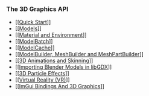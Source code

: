 ### The 3D Graphics API
 * [[[Quick Start](Quick-Start)]]
 * [[[Models](Models)]]
 * [[[Material and Environment](Material-and-Environment)]]
 * [[[ModelBatch](ModelBatch)]]
 * [[[ModelCache](ModelCache)]]
 * [[[ModelBuilder, MeshBuilder and MeshPartBuilder](ModelBuilder,-MeshBuilder-and-MeshPartBuilder)]]
 * [[[3D Animations and Skinning](3D-Animations-and-Skinning)]]
 * [[[Importing Blender Models in libGDX](Importing-Blender-Models-in-libGDX)]]
 * [[[3D Particle Effects](3D-Particle-Effects)]]
 * [[[Virtual Reality (VR)](Virtual-Reality-(VR))]]
 * [[[ImGui Bindings And 3D Graphics](ImGui-Bindings-And-3D-Graphics)]]
